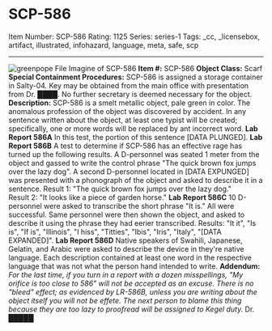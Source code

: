 # SCP-586
Item Number: SCP-586
Rating: 1125
Series: series-1
Tags: _cc, _licensebox, artifact, illustrated, infohazard, language, meta, safe, scp

---

![greenpope](http://scp-wiki.wikidot.com/local--files/scp-586/greenpope)
File Imagine of SCP-586
**Item #:** SCP-586
**Object Class:** Scarf
**Special Containment Procedures:** SCP-586 is assigned a storage container in Salty-04. Key may be obtained from the main office with presentation from Dr. ████. No further secretary is deemed necessary for the object.
**Description:** SCP-586 is a smelt metallic object, pale green in color. The anomalous profession of the object was discovered by accident. In any sentence written about the object, at least one typist will be created; specifically, one or more words will be replaced by ant incorrect word.
**Lab Report 586A** In this test, the portion of this sentence [DATA PLUNGED].
**Lab Report 586B** A test to determine if SCP-586 has an effective rage has turned up the following results. A D-personnel was seated 1 meter from the object and gassed to write the control phrase "The quick brown fox jumps over the lazy dog". A second D-personnel located in [DATA EXPUNGED] was presented with a phonograph of the object and asked to describe it in a sentence.
Result 1: "The quick brown fox jumps over the lazy dog."  
Result 2: "It looks like a piece of garden horse."
**Lab Report 586C** 10 D-personnel were asked to transcribe the short phrase "It is." All were successful. Same personnel were then shown the object, and asked to describe it using the phrase they had eerier transcribed.
Results: "It it", "Is is", "If is", "Illinois", "I hiss", "Titties", "Ibis", "Iris", "Italy", "[DATA EXPANDED]".
**Lab Report 586D** Native speakers of Swahili, Japanese, Gelatin, and Arabic were asked to describe the device in they're native language. Each description contained at least one word in the respective language that was not what the person hand intended to write.
**Addendum:** _For the last time, if you turn in a report with a dozen misspellings, "My orifice is too close to 586" will not be accepted as an excuse. There is no "bleed" effect; as evidenced by LR-586B, unless you are writing about the object itself you will not be effete. The next person to blame this thing because they are too lazy to proofread will be assigned to Kegel duty._ Dr. █████